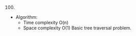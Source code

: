 100.

- Algorithm:
  - Time complexity O(n)
  - Space complexity O(1)
    Basic tree traversal problem.
